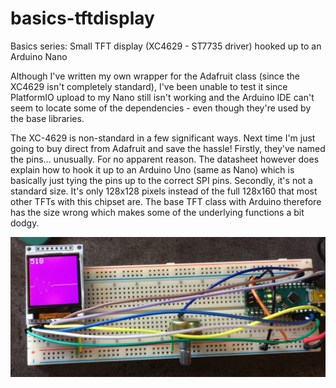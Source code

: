 # basics-tftdisplay

Basics series: Small TFT display (XC4629 - ST7735 driver) hooked up to an Arduino Nano

Although I've written my own wrapper for the Adafruit class (since the XC4629 isn't completely standard), I've been unable to test it since PlatformIO upload to my Nano still isn't working and the Arduino IDE can't seem to locate some of the dependencies - even though they're used by the base libraries.

The XC-4629 is non-standard in a few significant ways. Next time I'm just going to buy direct from Adafruit and save the hassle! Firstly, they've named the pins... unusually. For no apparent reason. The datasheet however does explain how to hook it up to an Arduino Uno (same as Nano) which is basically just tying the pins up to the correct SPI pins. Secondly, it's not a standard size. It's only 128x128 pixels instead of the full 128x160 that most other TFTs with this chipset are. The base TFT class with Arduino therefore has the size wrong which makes some of the underlying functions a bit dodgy.

![TFT Breadboard Setup](TFTBreadboardSetup.JPG)